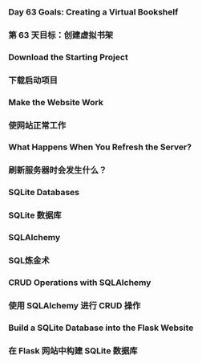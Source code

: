 ### Day 63 Goals: Creating a Virtual Bookshelf
### 第 63 天目标：创建虚拟书架

### Download the Starting Project
### 下载启动项目

### Make the Website Work
### 使网站正常工作

### What Happens When You Refresh the Server?
### 刷新服务器时会发生什么？

### SQLite Databases
### SQLite 数据库

### SQLAlchemy
### SQL炼金术

### CRUD Operations with SQLAlchemy
### 使用 SQLAlchemy 进行 CRUD 操作

### Build a SQLite Database into the Flask Website
### 在 Flask 网站中构建 SQLite 数据库
